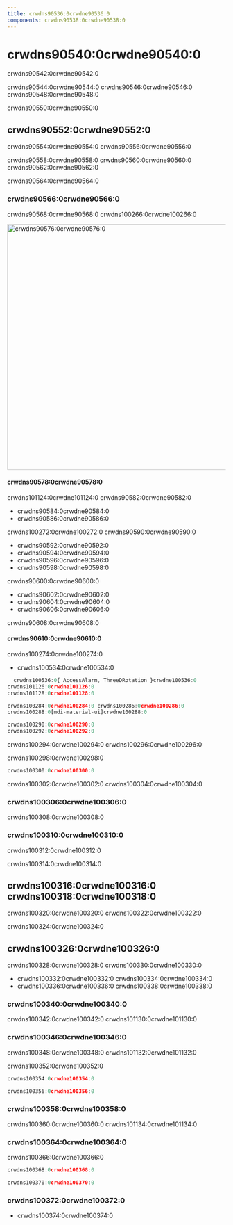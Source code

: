 ```yaml
---
title: crwdns90536:0crwdne90536:0
components: crwdns90538:0crwdne90538:0
---
```


# crwdns90540:0crwdne90540:0

<p class="description">crwdns90542:0crwdne90542:0</p>

crwdns90544:0crwdne90544:0 crwdns90546:0crwdne90546:0 crwdns90548:0crwdne90548:0

crwdns90550:0crwdne90550:0

## crwdns90552:0crwdne90552:0

crwdns90554:0crwdne90554:0 crwdns90556:0crwdne90556:0

crwdns90558:0crwdne90558:0 crwdns90560:0crwdne90560:0 crwdns90562:0crwdne90562:0

crwdns90564:0crwdne90564:0

### crwdns90566:0crwdne90566:0

crwdns90568:0crwdne90568:0 crwdns100266:0crwdne100266:0

<a href="crwdns100268:0crwdne100268:0">
  <img src="crwdns90574:0crwdne90574:0" alt="crwdns90576:0crwdne90576:0" style="width: 566px" />
</a>

#### crwdns90578:0crwdne90578:0

crwdns101124:0crwdne101124:0 crwdns90582:0crwdne90582:0

- crwdns90584:0crwdne90584:0
- crwdns90586:0crwdne90586:0

crwdns100272:0crwdne100272:0 crwdns90590:0crwdne90590:0

- crwdns90592:0crwdne90592:0
- crwdns90594:0crwdne90594:0
- crwdns90596:0crwdne90596:0
- crwdns90598:0crwdne90598:0

crwdns90600:0crwdne90600:0

- crwdns90602:0crwdne90602:0
- crwdns90604:0crwdne90604:0
- crwdns90606:0crwdne90606:0

crwdns90608:0crwdne90608:0

#### crwdns90610:0crwdne90610:0

crwdns100274:0crwdne100274:0

- crwdns100534:0crwdne100534:0

```jsx
  crwdns100536:0{ AccessAlarm, ThreeDRotation }crwdne100536:0
crwdns101126:0crwdne101126:0
crwdns101128:0crwdne101128:0

crwdns100284:0crwdne100284:0 crwdns100286:0crwdne100286:0
crwdns100288:0[mdi-material-ui]crwdne100288:0

crwdns100290:0crwdne100290:0
crwdns100292:0crwdne100292:0
```

crwdns100294:0crwdne100294:0 crwdns100296:0crwdne100296:0

crwdns100298:0crwdne100298:0

```jsx
crwdns100300:0crwdne100300:0
```

crwdns100302:0crwdne100302:0 crwdns100304:0crwdne100304:0

### crwdns100306:0crwdne100306:0

crwdns100308:0crwdne100308:0

### crwdns100310:0crwdne100310:0

crwdns100312:0crwdne100312:0

crwdns100314:0crwdne100314:0

## crwdns100316:0crwdne100316:0 crwdns100318:0crwdne100318:0

crwdns100320:0crwdne100320:0 crwdns100322:0crwdne100322:0

crwdns100324:0crwdne100324:0

## crwdns100326:0crwdne100326:0

crwdns100328:0crwdne100328:0 crwdns100330:0crwdne100330:0

- crwdns100332:0crwdne100332:0 crwdns100334:0crwdne100334:0
- crwdns100336:0crwdne100336:0 crwdns100338:0crwdne100338:0

### crwdns100340:0crwdne100340:0

crwdns100342:0crwdne100342:0 crwdns101130:0crwdne101130:0

### crwdns100346:0crwdne100346:0

crwdns100348:0crwdne100348:0 crwdns101132:0crwdne101132:0

crwdns100352:0crwdne100352:0

```jsx
crwdns100354:0crwdne100354:0

crwdns100356:0crwdne100356:0
```

### crwdns100358:0crwdne100358:0

crwdns100360:0crwdne100360:0 crwdns101134:0crwdne101134:0

### crwdns100364:0crwdne100364:0

crwdns100366:0crwdne100366:0

```jsx
crwdns100368:0crwdne100368:0

crwdns100370:0crwdne100370:0
```

### crwdns100372:0crwdne100372:0

- crwdns100374:0crwdne100374:0